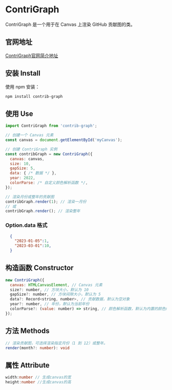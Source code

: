 # ContriGraph

ContriGraph 是一个用于在 Canvas 上渲染 GitHub 贡献图的类。

## 官网地址
[ContriGraph官网简介地址](https://www.warriro10.top/contriGraphIntro/)

## 安装 Install

使用 npm 安装：
```bash
npm install contrib-graph
```

## 使用 Use
``` javascript
import ContriGraph from 'contrib-graph';

// 创建一个 Canvas 元素
const canvas = document.getElementById('myCanvas');

// 创建 ContriGraph 实例
const contribGraph = new ContriGraph({
  canvas: canvas,
  size: 10,
  gapSize: 5,
  data: { /* 数据 */ },
  year: 2022,
  colorParse: /* 自定义颜色解析函数 */,
});

// 渲染月份或整年的贡献图
contribGraph.render(1); // 渲染一月份
// 或
contribGraph.render(); // 渲染整年
```

### Option.data 格式
``` json
  {
    "2023-01-05":1,
    "2023-03-01":10,
  }
```

## 构造函数 Constructor
``` javascript
new ContriGraph({
  canvas: HTMLCanvasElement, // Canvas 元素
  size?: number, // 方块大小，默认为 10
  gapSize?: number, // 方块间隙大小，默认为 5
  data?: Record<string, number>, // 贡献数据，默认为空对象
  year?: number, // 年份，默认为当前年份
  colorParse?: (value: number) => string, // 颜色解析函数，默认为内置的颜色解析函数
});
```

## 方法 Methods
``` typescript
// 渲染贡献图，可选择渲染指定月份（1 到 12）或整年。
render(month?: number): void
```

## 属性 Attribute
``` typescript
width:number // 生成canvas的宽
height:number //生成canvas的高
```

